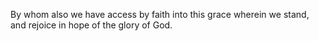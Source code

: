 By whom also we have access by faith into this grace wherein we stand, and rejoice in hope of the glory of God.
